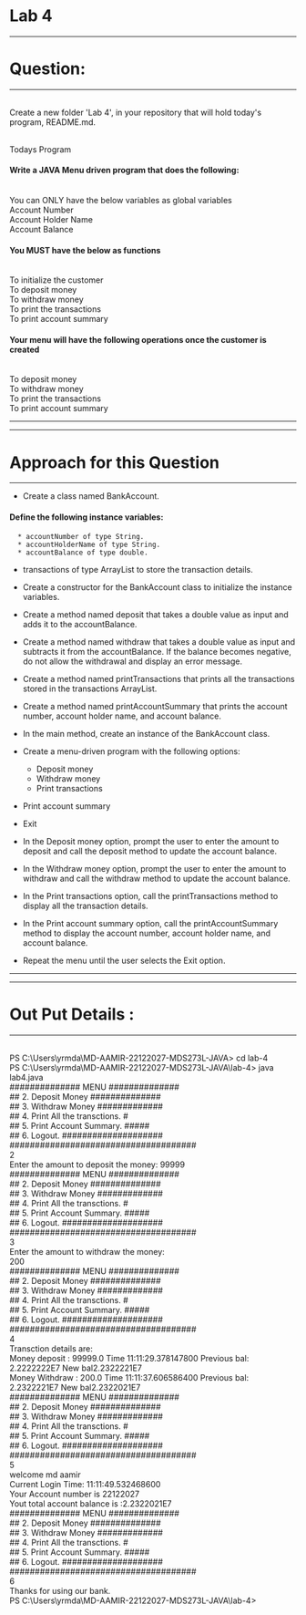 

# Lab 4
***********************
# Question:
***********************
<br> Create a new folder 'Lab 4', in your repository that will hold today's program, README.md.

<br> Todays Program
 
#### Write a JAVA Menu driven program that does the following:
<br> You can ONLY have the below variables as global variables
<br> Account Number
<br> Account Holder Name
<br> Account Balance
#### You MUST have the below as functions
<br> To initialize the customer
<br> To deposit money
<br> To withdraw money
<br> To print the transactions
<br> To print account summary
#### Your menu will have the following operations once the customer is created
<br> To deposit money
<br> To withdraw money
<br> To print the transactions
<br> To print account summary

***********************************************************************************************************************************************************

******************************
# Approach for this Question
******************************

*  Create a class named BankAccount.
####  Define the following instance variables:
      * accountNumber of type String.
      * accountHolderName of type String.
      * accountBalance of type double.
* transactions of type ArrayList<String> to store the transaction details.
* Create a constructor for the BankAccount class to initialize the instance variables.
* Create a method named deposit that takes a double value as input and adds it to the accountBalance.
* Create a method named withdraw that takes a double value as input and subtracts it from the accountBalance. If the balance becomes negative, do not allow the withdrawal and display an error message.
* Create a method named printTransactions that prints all the transactions stored in the transactions ArrayList.
* Create a method named printAccountSummary that prints the account number, account holder name, and account balance.
* In the main method, create an instance of the BankAccount class.
* Create a menu-driven program with the following options:
    *  Deposit money
    *  Withdraw money
    *  Print transactions
*  Print account summary
*  Exit
*  In the Deposit money option, prompt the user to enter the amount to deposit and call the deposit method to update the account balance.
  
* In the Withdraw money option, prompt the user to enter the amount to withdraw and call the withdraw method to update the account balance.
* In the Print transactions option, call the printTransactions method to display all the transaction details.
* In the Print account summary option, call the printAccountSummary method to display the account number, account holder name, and account balance.
* Repeat the menu until the user selects the Exit option.
 
 ******************************************************************************************************************************************************************
 
 ****************************
 # Out Put Details :
 ****************************
<br> PS C:\Users\yrmda\MD-AAMIR-22122027-MDS273L-JAVA> cd lab-4
<br> PS C:\Users\yrmda\MD-AAMIR-22122027-MDS273L-JAVA\lab-4> java lab4.java
<br> ############## MENU ##############
<br> ## 2. Deposit Money ##############
<br> ## 3. Withdraw Money #############
<br> ## 4. Print All the transctions. #
<br> ## 5. Print Account Summary. #####
<br> ## 6. Logout. ####################
<br> #####################################
<br> 2
<br> Enter the amount to deposit the money: 99999
<br> ############## MENU ##############
<br> ## 2. Deposit Money ##############
<br> ## 3. Withdraw Money #############
<br> ## 4. Print All the transctions. #
<br> ## 5. Print Account Summary. #####
<br> ## 6. Logout. ####################
<br> #####################################
<br> 3
<br> Enter the amount to withdraw the money: 
<br> 200
<br> ############## MENU ##############
<br> ## 2. Deposit Money ##############
<br> ## 3. Withdraw Money #############
<br> ## 4. Print All the transctions. #
<br> ## 5. Print Account Summary. #####
<br> ## 6. Logout. ####################
<br> #####################################
<br> 4
<br> Transction details are: 
<br> Money deposit : 99999.0 Time 11:11:29.378147800 Previous bal: 2.2222222E7 New bal2.2322221E7
<br> Money Withdraw : 200.0 Time 11:11:37.606586400 Previous bal: 2.2322221E7 New bal2.2322021E7
<br> ############## MENU ##############
<br> ## 2. Deposit Money ##############
<br> ## 3. Withdraw Money #############
<br> ## 4. Print All the transctions. #
<br> ## 5. Print Account Summary. #####
<br> ## 6. Logout. ####################
<br> #####################################
<br> 5
<br> welcome md aamir
<br> Current Login Time: 11:11:49.532468600
<br>  Your Account number is 22122027
<br> Yout total account balance is :2.2322021E7
<br> ############## MENU ##############
<br> ## 2. Deposit Money ##############
<br> ## 3. Withdraw Money #############
<br> ## 4. Print All the transctions. #
<br> ## 5. Print Account Summary. #####
<br> ## 6. Logout. ####################
<br> #####################################
<br> 6
<br> Thanks for using our bank.
<br> PS C:\Users\yrmda\MD-AAMIR-22122027-MDS273L-JAVA\lab-4>

 
